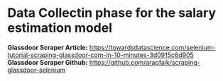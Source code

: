 # Data Collectin phase for the salary estimation model

**Glassdoor Scraper Article:** https://towardsdatascience.com/selenium-tutorial-scraping-glassdoor-com-in-10-minutes-3d0915c6d905  
**Glassdoor Scraper Github:** https://github.com/arapfaik/scraping-glassdoor-selenium  

